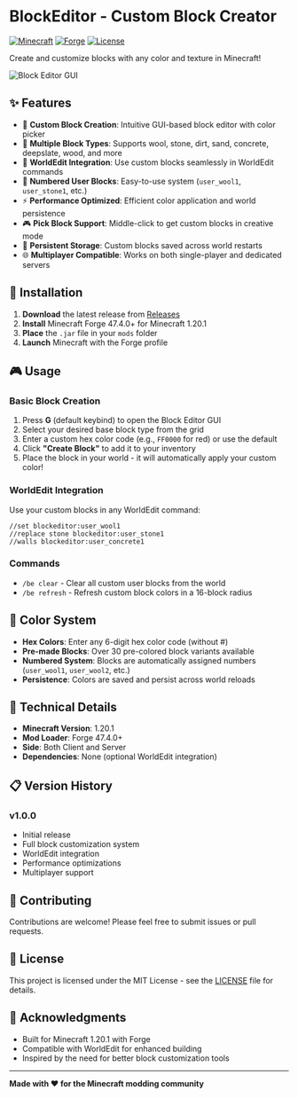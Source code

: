 # BlockEditor - Custom Block Creator

[![Minecraft](https://img.shields.io/badge/Minecraft-1.20.1-brightgreen.svg)](https://minecraft.net/)
[![Forge](https://img.shields.io/badge/Forge-47.4.0+-orange.svg)](https://files.minecraftforge.net/)
[![License](https://img.shields.io/badge/License-MIT-blue.svg)](LICENSE)

Create and customize blocks with any color and texture in Minecraft!

![Block Editor GUI](docs/images/blockeditor-gui-screenshot.png)

## ✨ Features

- 🎨 **Custom Block Creation**: Intuitive GUI-based block editor with color picker
- 🧱 **Multiple Block Types**: Supports wool, stone, dirt, sand, concrete, deepslate, wood, and more
- 🔧 **WorldEdit Integration**: Use custom blocks seamlessly in WorldEdit commands
- 📝 **Numbered User Blocks**: Easy-to-use system (`user_wool1`, `user_stone1`, etc.)
- ⚡ **Performance Optimized**: Efficient color application and world persistence
- 🎮 **Pick Block Support**: Middle-click to get custom blocks in creative mode
- 💾 **Persistent Storage**: Custom blocks saved across world restarts
- 🌐 **Multiplayer Compatible**: Works on both single-player and dedicated servers

## 🚀 Installation

1. **Download** the latest release from [Releases](../../releases)
2. **Install** Minecraft Forge 47.4.0+ for Minecraft 1.20.1
3. **Place** the `.jar` file in your `mods` folder
4. **Launch** Minecraft with the Forge profile

## 🎮 Usage

### Basic Block Creation
1. Press **G** (default keybind) to open the Block Editor GUI
2. Select your desired base block type from the grid
3. Enter a custom hex color code (e.g., `FF0000` for red) or use the default
4. Click **"Create Block"** to add it to your inventory
5. Place the block in your world - it will automatically apply your custom color!

### WorldEdit Integration
Use your custom blocks in any WorldEdit command:
```
//set blockeditor:user_wool1
//replace stone blockeditor:user_stone1
//walls blockeditor:user_concrete1
```

### Commands
- `/be clear` - Clear all custom user blocks from the world
- `/be refresh` - Refresh custom block colors in a 16-block radius

## 🎨 Color System

- **Hex Colors**: Enter any 6-digit hex color code (without #)
- **Pre-made Blocks**: Over 30 pre-colored block variants available
- **Numbered System**: Blocks are automatically assigned numbers (`user_wool1`, `user_wool2`, etc.)
- **Persistence**: Colors are saved and persist across world reloads

## 🔧 Technical Details

- **Minecraft Version**: 1.20.1
- **Mod Loader**: Forge 47.4.0+
- **Side**: Both Client and Server
- **Dependencies**: None (optional WorldEdit integration)

## 📋 Version History

### v1.0.0
- Initial release
- Full block customization system
- WorldEdit integration
- Performance optimizations
- Multiplayer support

## 🤝 Contributing

Contributions are welcome! Please feel free to submit issues or pull requests.

## 📄 License

This project is licensed under the MIT License - see the [LICENSE](LICENSE) file for details.

## 🙏 Acknowledgments

- Built for Minecraft 1.20.1 with Forge
- Compatible with WorldEdit for enhanced building
- Inspired by the need for better block customization tools

---

**Made with ❤️ for the Minecraft modding community**